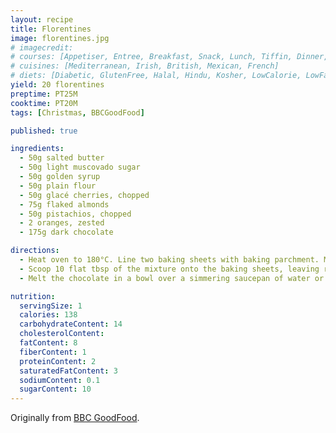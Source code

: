 ```yaml
---
layout: recipe
title: Florentines
image: florentines.jpg
# imagecredit:
# courses: [Appetiser, Entree, Breakfast, Snack, Lunch, Tiffin, Dinner, Supper, Dessert]
# cuisines: [Mediterranean, Irish, British, Mexican, French]
# diets: [Diabetic, GlutenFree, Halal, Hindu, Kosher, LowCalorie, LowFat, LowLactose, LowSalt, Vegan, Vegetarian]
yield: 20 florentines
preptime: PT25M
cooktime: PT20M
tags: [Christmas, BBCGoodFood]

published: true

ingredients:
  - 50g salted butter
  - 50g light muscovado sugar
  - 50g golden syrup
  - 50g plain flour
  - 50g glacé cherries, chopped
  - 75g flaked almonds
  - 50g pistachios, chopped
  - 2 oranges, zested
  - 175g dark chocolate

directions:
  - Heat oven to 180°C. Line two baking sheets with baking parchment. Melt the butter, sugar and golden syrup in a small saucepan over a low heat, stirring frequently. Remove from the heat and whisk in the flour then add the cherries, flaked almonds, pistachios and orange zest.
  - Scoop 10 flat tbsp of the mixture onto the baking sheets, leaving room for them to spread. You will need to do these in batches. Bake for 10 mins until golden. Leave to cool for 2 mins until firm enough to lift onto a wire rack. Cool completely. Repeat with the remaining mixture.
  - Melt the chocolate in a bowl over a simmering saucepan of water or in the microwave in 30 second bursts. Turn the florentines over on the wire rack. Spoon chocolate onto the base of each florentine and gently spread to the edges. When the chocolate is firm enough to hold its shape, use a fork to draw wavy lines across the chocolate. Leave to set and then store in an airtight container.

nutrition:
  servingSize: 1
  calories: 138
  carbohydrateContent: 14
  cholesterolContent:
  fatContent: 8
  fiberContent: 1
  proteinContent: 2
  saturatedFatContent: 3
  sodiumContent: 0.1
  sugarContent: 10
---
```


Originally from [BBC GoodFood](https://www.bbcgoodfood.com/recipes/florentines).
